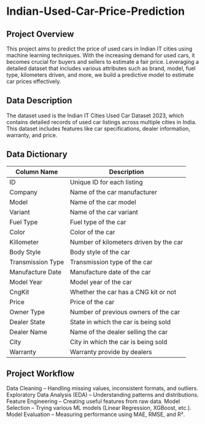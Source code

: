 # Indian-Used-Car-Price-Prediction

## Project Overview

This project aims to predict the price of used cars in Indian IT cities using machine learning techniques. With the increasing demand for used cars, it becomes crucial for buyers and sellers to estimate a fair price. Leveraging a detailed dataset that includes various attributes such as brand, model, fuel type, kilometers driven, and more, we build a predictive model to estimate car prices effectively.

## Data Description

The dataset used is the Indian IT Cities Used Car Dataset 2023, which contains detailed records of used car listings across multiple cities in India. This dataset includes features like car specifications, dealer information, warranty, and price.

## Data Dictionary

| Column Name         | Description                                              |
|---------------------|----------------------------------------------------------|
| ID                  | Unique ID for each listing                               |
| Company             | Name of the car manufacturer                             |
| Model               | Name of the car model                                    |
| Variant             | Name of the car variant                                  |
| Fuel Type           | Fuel type of the car                                     |
| Color               | Color of the car                                         |
| Killometer          | Number of kilometers driven by the car                  |
| Body Style          | Body style of the car                                    |
| Transmission Type   | Transmission type of the car                             |
| Manufacture Date    | Manufacture date of the car                              |
| Model Year          | Model year of the car                                    |
| CngKit              | Whether the car has a CNG kit or not                     |
| Price               | Price of the car                                         |
| Owner Type          | Number of previous owners of the car                     |
| Dealer State        | State in which the car is being sold                     |
| Dealer Name         | Name of the dealer selling the car                       |
| City                | City in which the car is being sold                      |
| Warranty            | Warranty provide by dealers                              |

## Project Workflow

Data Cleaning – Handling missing values, inconsistent formats, and outliers.
Exploratory Data Analysis (EDA) – Understanding patterns and distributions.
Feature Engineering – Creating useful features from raw data.
Model Selection – Trying various ML models (Linear Regression, XGBoost, etc.).
Model Evaluation – Measuring performance using MAE, RMSE, and R².

